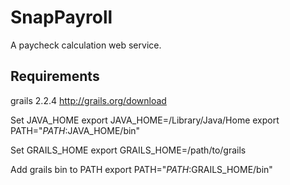 SnapPayroll
===========

A paycheck calculation web service.

Requirements
------------
grails 2.2.4 http://grails.org/download

Set JAVA_HOME
    export JAVA_HOME=/Library/Java/Home
    export PATH="$PATH:$JAVA_HOME/bin"

Set GRAILS_HOME
    export GRAILS_HOME=/path/to/grails

Add grails bin to PATH
    export PATH="$PATH:$GRAILS_HOME/bin"
